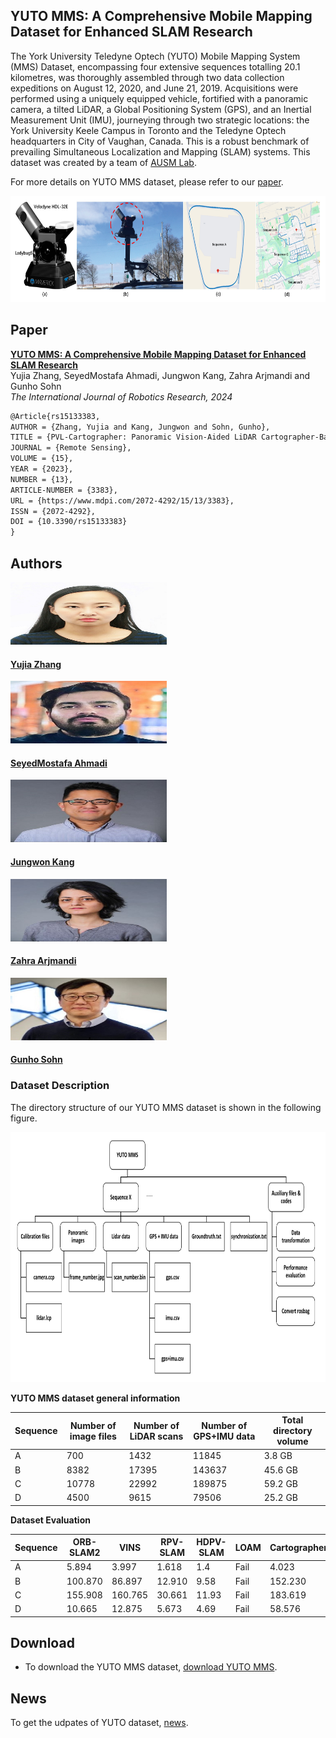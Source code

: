 ## **YUTO MMS: A Comprehensive Mobile Mapping Dataset for Enhanced SLAM Research**

The York University Teledyne Optech (YUTO) Mobile Mapping System (MMS) Dataset, encompassing four extensive sequences totalling 20.1 kilometres, was thoroughly assembled through two data collection expeditions on August 12,
2020, and June 21, 2019. Acquisitions were performed using a uniquely equipped vehicle, fortified with a panoramic camera, a tilted LiDAR, a Global Positioning System (GPS), and an Inertial Measurement Unit (IMU), journeying through
two strategic locations: the York University Keele Campus in Toronto and the Teledyne Optech headquarters in City of Vaughan, Canada. This is a robust benchmark of prevailing Simultaneous Localization and Mapping (SLAM) systems. 
This dataset was created by a team of [AUSM Lab](https://gunhosohn.me/).


For more details on YUTO MMS dataset, please refer to our [paper](#paper).  

<center>
    <a href="https://github.com/ausmlab/yutomms/tree/main/images/maverick_route.jpg"> 
        <img src="images/maverick_route.jpg" height="170">
      </a>
</center>

## **Paper**

[**YUTO MMS: A Comprehensive Mobile Mapping Dataset for Enhanced SLAM Research**](https://www.researchgate.net/profile/Yujia-Zhang-29)  
Yujia Zhang, SeyedMostafa Ahmadi, Jungwon Kang, Zahra Arjmandi and Gunho Sohn  
*The International Journal of Robotics Research, 2024*  

```markdown
@Article{rs15133383,
AUTHOR = {Zhang, Yujia and Kang, Jungwon and Sohn, Gunho},
TITLE = {PVL-Cartographer: Panoramic Vision-Aided LiDAR Cartographer-Based SLAM for Maverick Mobile Mapping System},
JOURNAL = {Remote Sensing},
VOLUME = {15},
YEAR = {2023},
NUMBER = {13},
ARTICLE-NUMBER = {3383},
URL = {https://www.mdpi.com/2072-4292/15/13/3383},
ISSN = {2072-4292},
DOI = {10.3390/rs15133383}
}
```

## **Authors**

<div>
<div class="card">
  <img src="images/authors/author_01.jpg" alt="Avatar" width="250" height="100">
  <div class="container">
    <a href="https://ausmlab.github.io/yutomms/">
    <h4><b>Yujia Zhang</b></h4>  
    </a>
  </div>
    
</div>
<div class="card">
  <img src="images/authors/author_02.jpg" alt="Avatar" width="250" height="100">
  <div class="container">
    <a href="https://gunhosohn.me/mostafa-ahmedi/">
    <h4><b>SeyedMostafa Ahmadi</b></h4>  
    </a>
  </div>
    
</div>
<div class="card">
  <img src="images/authors/author_03.jpg" alt="Avatar" width="250" height="100">
  <div class="container">
    <a href="https://gunhosohn.me/jungwon-kang/">
    <h4><b>Jungwon Kang</b></h4>
    </a>
  </div>
    
</div>
<div class="card">
  <img src="images/authors/author_04.jpg" alt="Avatar" width="250" height="100">
  <div class="container">
    <a href="https://gunhosohn.me/zahra-arjmandi/">
    <h4><b>Zahra Arjmandi</b></h4>  
    </a>
  </div>
    
</div>
<div class="card">
  <img src="images/authors/author_05.jpg" alt="Avatar" width="250" height="100">
  <div class="container">
    <a href="https://gunhosohn.me/"> 
    <h4><b>Gunho Sohn</b></h4>  
    </a>
  </div> 
</div>
</div>


### **Dataset Description**

The directory structure of our YUTO MMS dataset is shown in the following figure.  

<center>
    <a href="https://github.com/ausmlab/yutomms/tree/main/images/YUTO-Dataset-directory-structure.JPG"> 
        <img src="images/YUTO-Dataset-directory-structure.JPG" height="400">
      </a>
</center>

**YUTO MMS dataset general information**

Sequence | Number of image files | Number of LiDAR scans | Number of GPS+IMU data | Total directory volume 
------------ | ------------- | ------------- | ------------- | ------------- 
A | 700 | 1432 | 11845 | 3.8 GB   
B | 8382 | 17395 | 143637 | 45.6 GB     
C | 10778 | 22992 | 189875 | 59.2 GB    
D | 4500 | 9615 | 79506 | 25.2 GB    

**Dataset Evaluation**

Sequence | ORB-SLAM2 | VINS | RPV-SLAM | HDPV-SLAM | LOAM | Cartographer | PVL-Cartographer 
------------ | ------------- | ------------- | ------------- | ------------- | ------------- | ------------- | -------------
A | 5.894 | 3.997 | 1.618  | 1.4 | Fail  | 4.023 | 0.766  
B | 100.870 | 86.897 | 12.910  | 9.58 | Fail  | 152.230 | 2.599  
C | 155.908 | 160.765 | 30.661  | 11.93 | Fail  | 183.619 | 3.739  
D | 10.665 | 12.875 | 5.673  | 4.69 | Fail  | 58.576 | 2.204  


## **Download**

- To download the YUTO MMS dataset, [download YUTO MMS](/download.md).

## **News**

To get the udpates of YUTO dataset, [news](/news.md).

